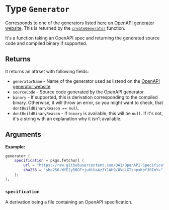 # Type `Generator`

Corresponds to one of the generators listed [here on OpenAPI generator website](https://openapi-generator.tech/docs/generators). This is returned by the [`createGenerator`](../members/createGenerator.md) function.

It's a function taking an OpenAPI spec and returning the generated source code and compiled binary if supported.

## Returns

It returns an attrset with following fields:

 - `generatorName` - Name of the generator used as listend on the [OpenAPI generator website](https://openapi-generator.tech/docs/generators)
 - `sourceCode` - Source code generated by the OpenAPI generator.
 - `binary` - If supported, this is derivation corresponding to the compiled binary. Otherwise, it will throw an error, so you might want to check, that `dontBuildBinaryReason == null`.
 - `dontBuildBinaryReason` - If `binary` is available, this will be `null`. If it's not, it's a string with an explanation why it isn't available.

## Arguments

**Example:**

```nix
generator {
    specification = pkgs.fetchurl {
        url = "https://raw.githubusercontent.com/OAI/OpenAPI-Specification/9df68a1dafd467d9fdbf68653f351b860b4ec6e5/examples/v3.0/petstore.yaml";
        sha256 = "sha256-WYE2y5BOF+ju6tUa4z3Y1AH9/0VdLXTzhpxKpfJ0ImY=";
    };
};
```

### `specification`

A derivation being a file containing an OpenAPI specification.
